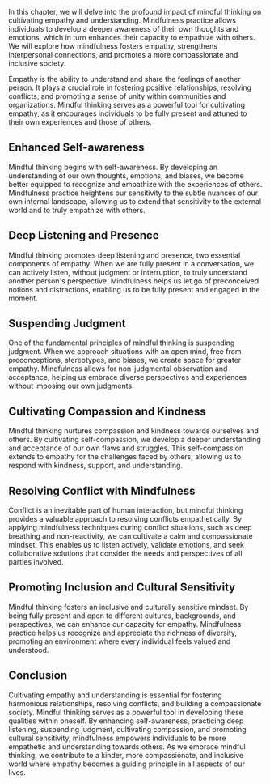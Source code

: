 
In this chapter, we will delve into the profound impact of mindful thinking on cultivating empathy and understanding. Mindfulness practice allows individuals to develop a deeper awareness of their own thoughts and emotions, which in turn enhances their capacity to empathize with others. We will explore how mindfulness fosters empathy, strengthens interpersonal connections, and promotes a more compassionate and inclusive society.

Empathy is the ability to understand and share the feelings of another person. It plays a crucial role in fostering positive relationships, resolving conflicts, and promoting a sense of unity within communities and organizations. Mindful thinking serves as a powerful tool for cultivating empathy, as it encourages individuals to be fully present and attuned to their own experiences and those of others.

**Enhanced Self-awareness**
---------------------------

Mindful thinking begins with self-awareness. By developing an understanding of our own thoughts, emotions, and biases, we become better equipped to recognize and empathize with the experiences of others. Mindfulness practice heightens our sensitivity to the subtle nuances of our own internal landscape, allowing us to extend that sensitivity to the external world and to truly empathize with others.

**Deep Listening and Presence**
-------------------------------

Mindful thinking promotes deep listening and presence, two essential components of empathy. When we are fully present in a conversation, we can actively listen, without judgment or interruption, to truly understand another person's perspective. Mindfulness helps us let go of preconceived notions and distractions, enabling us to be fully present and engaged in the moment.

**Suspending Judgment**
-----------------------

One of the fundamental principles of mindful thinking is suspending judgment. When we approach situations with an open mind, free from preconceptions, stereotypes, and biases, we create space for greater empathy. Mindfulness allows for non-judgmental observation and acceptance, helping us embrace diverse perspectives and experiences without imposing our own judgments.

**Cultivating Compassion and Kindness**
---------------------------------------

Mindful thinking nurtures compassion and kindness towards ourselves and others. By cultivating self-compassion, we develop a deeper understanding and acceptance of our own flaws and struggles. This self-compassion extends to empathy for the challenges faced by others, allowing us to respond with kindness, support, and understanding.

**Resolving Conflict with Mindfulness**
---------------------------------------

Conflict is an inevitable part of human interaction, but mindful thinking provides a valuable approach to resolving conflicts empathetically. By applying mindfulness techniques during conflict situations, such as deep breathing and non-reactivity, we can cultivate a calm and compassionate mindset. This enables us to listen actively, validate emotions, and seek collaborative solutions that consider the needs and perspectives of all parties involved.

**Promoting Inclusion and Cultural Sensitivity**
------------------------------------------------

Mindful thinking fosters an inclusive and culturally sensitive mindset. By being fully present and open to different cultures, backgrounds, and perspectives, we can enhance our capacity for empathy. Mindfulness practice helps us recognize and appreciate the richness of diversity, promoting an environment where every individual feels valued and understood.

Conclusion
----------

Cultivating empathy and understanding is essential for fostering harmonious relationships, resolving conflicts, and building a compassionate society. Mindful thinking serves as a powerful tool in developing these qualities within oneself. By enhancing self-awareness, practicing deep listening, suspending judgment, cultivating compassion, and promoting cultural sensitivity, mindfulness empowers individuals to be more empathetic and understanding towards others. As we embrace mindful thinking, we contribute to a kinder, more compassionate, and inclusive world where empathy becomes a guiding principle in all aspects of our lives.
